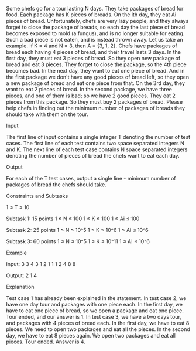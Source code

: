 Some chefs go for a tour lasting N days. They take packages of bread for food.
Each package has K pieces of breads. On the ith day, they eat Ai pieces of
bread.
Unfortunately, chefs are very lazy people, and they always forget to close the
package of breads, so each day the last piece of bread becomes exposed to mold
(a fungus), and is no longer suitable for eating. Such a bad piece is not eaten,
and is instead thrown away.
Let us take an example. If K = 4 and N = 3, then A = {3, 1, 2}. Chefs have
packages of bread each having 4 pieces of bread, and their travel lasts 3 days.
In the first day, they must eat 3 pieces of bread. So they open new package of
bread and eat 3 pieces. They forget to close the package, so the 4th piece
becomes bad. In the next day, they want to eat one piece of bread. And in the
first package we don't have any good pieces of bread left, so they open a new
package of bread and eat one piece from that. On the 3rd day, they want to eat
2 pieces of bread. In the second package, we have three pieces, and one of them
is bad; so we have 2 good pieces. They eat 2 pieces from this package. So they
must buy 2 packages of bread.
Please help chefs in finding out the minimum number of packages of breads they
should take with them on the tour.

Input

The first line of input contains a single integer T denoting the number of test cases.
The first line of each test contains two space separated integers N and K.
The next line of each test case contains N space separated integers denoting the number of pieces of bread the chefs want to eat each day.

Output

For each of the T test cases, output a single line - minimum number of packages of bread the chefs should take.

Constraints and Subtasks

1 ≤ T ≤ 10

Subtask 1: 15 points
1 ≤ N ≤ 100
1 ≤ K ≤ 100
1 ≤ Ai ≤ 100

Subtask 2: 25 points
1 ≤ N ≤ 10^5
1 ≤ K ≤ 10^6
1 ≤ Ai ≤ 10^6

Subtask 3: 60 points
1 ≤ N ≤ 10^5
1 ≤ K ≤ 10^11
1 ≤ Ai ≤ 10^6

Example

Input:
3
3 4
3 1 2
1 1
1
2 4
8 8

Output:
2
1
4

Explanation

Test case 1 has already been explained in the statement.
In test case 2, we have one day tour and packages with one piece each. In the first day, we have to eat one piece of bread, so we open a package and eat one piece. Tour ended, and our answer is 1.
In test case 3, we have a two days tour, and packages with 4 pieces of bread each. In the first day, we have to eat 8 pieces. We need to open two packages and eat all the pieces. In the second day, we have to eat 8 pieces again. We open two packages and eat all pieces. Tour ended. Answer is 4.
